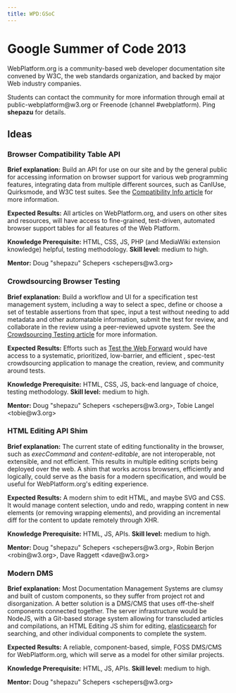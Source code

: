 ```yaml
---
title: WPD:GSoC
---
```

<h1><span class="mw-headline" id="Google_Summer_of_Code_2013">Google Summer of Code 2013</span></h1>
<p>WebPlatform.org is a community-based web developer documentation site convened by W3C, the web standards organization, and backed by major Web industry companies.
</p><p>Students can contact the community for more information through  email at public-webplatform@w3.org or  Freenode (channel #webplatform). Ping <b>shepazu</b> for details.
</p>
<h2><span class="mw-headline" id="Ideas">Ideas</span></h2>
<h3><span class="mw-headline" id="Browser_Compatibility_Table_API">Browser Compatibility Table API</span></h3>
<p><b>Brief explanation:</b> Build an API for use on our site and by the general public for accessing information on browser support for various web programming features, integrating data from multiple different sources, such as CanIUse, Quirksmode, and W3C test suites. See the <a href="/wiki/WPD:Compatibility_Info" title="WPD:Compatibility Info">Compatibility Info article</a> for more information.
</p><p><b>Expected Results:</b> All articles on WebPlatform.org, and users on other sites and resources, will have access to fine-grained, test-driven, automated browser support tables for all features of the Web Platform.
</p><p><b>Knowledge Prerequisite:</b> HTML, CSS, JS, PHP (and MediaWiki extension knowledge) helpful, testing methodology. <b>Skill level:</b> medium to high.
</p><p><b>Mentor:</b> Doug "shepazu" Schepers &lt;schepers@w3.org&gt;
</p>
<h3><span class="mw-headline" id="Crowdsourcing_Browser_Testing">Crowdsourcing Browser Testing</span></h3>
<p><b>Brief explanation:</b> Build a workflow and UI for a specification test management system, including a way to select a spec, define or choose a set of testable assertions from that spec, input a test without needing to add metadata and other automatable information, submit the test for review, and collaborate in the review using a peer-reviewed upvote system. See the <a href="/wiki/WPD:Crowdsourcing_Testing" title="WPD:Crowdsourcing Testing">Crowdsourcing Testing article</a> for more information.
</p><p><b>Expected Results:</b> Efforts such as <a rel="nofollow" class="external text" href="http://testthewebforward.org/">Test the Web Forward</a> would have access to a systematic, prioritized, low-barrier, and efficient , spec-test crowdsourcing application to manage the creation, review, and community around tests.
</p><p><b>Knowledge Prerequisite:</b> HTML, CSS, JS, back-end language of choice, testing methodology. <b>Skill level:</b> medium to high.
</p><p><b>Mentor:</b> Doug "shepazu" Schepers &lt;schepers@w3.org&gt;, Tobie Langel &lt;tobie@w3.org&gt;
</p>
<h3><span class="mw-headline" id="HTML_Editing_API_Shim">HTML Editing API Shim</span></h3>
<p><b>Brief explanation:</b> The current state of editing functionality in the browser, such as <i>execCommand</i> and <i>content-editable</i>, are not interoperable, not extensible, and not efficient. This results in multiple editing scripts being deployed over the web. A shim that works across browsers, efficiently and logically, could serve as the basis for a modern specification, and would be useful for WebPlatform.org's editing experience.
</p><p><b>Expected Results:</b> A modern shim to edit HTML, and maybe SVG and CSS. It would manage content selection, undo and redo, wrapping content in new elements (or removing wrapping elements), and providing an incremental diff for the content to update remotely through XHR. 
</p><p><b>Knowledge Prerequisite:</b> HTML, JS, APIs. <b>Skill level:</b> medium to high.
</p><p><b>Mentor:</b> Doug "shepazu" Schepers &lt;schepers@w3.org&gt;, Robin Berjon &lt;robin@w3.org&gt;, Dave Raggett &lt;dave@w3.org&gt;
</p>
<h3><span class="mw-headline" id="Modern_DMS">Modern DMS</span></h3>
<p><b>Brief explanation:</b> Most Documentation Management Systems are clumsy and built of custom components, so they suffer from project rot and disorganization. A better solution is a DMS/CMS that uses off-the-shelf components connected together. The server infrastructure would be NodeJS, with a Git-based storage system allowing for transcluded articles and compilations, an HTML Editing JS shim for editing, <a rel="nofollow" class="external text" href="http://www.elasticsearch.org/">elasticsearch</a> for searching, and other individual components to complete the system.
</p><p><b>Expected Results:</b> A reliable, component-based, simple, FOSS DMS/CMS for WebPlatform.org, which will serve as a model for other similar projects. 
</p><p><b>Knowledge Prerequisite:</b> HTML, JS, APIs. <b>Skill level:</b> medium to high.
</p><p><b>Mentor:</b> Doug "shepazu" Schepers &lt;schepers@w3.org&gt;
</p>
<!-- Saved in parser cache with key wpwiki:pcache:idhash:7988-0!*!0!!*!*!*!esi=1 and timestamp 20150731184003 and revision id 29837
 -->
